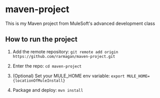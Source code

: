 # maven-project

This is my Maven project from MuleSoft's advanced development class

## How to run the project

1. Add the remote repository: `git remote add origin https://github.com/rarmagan/maven-project.git`

1. Enter the repo: `cd maven-project`

1. (Optional) Set your MULE_HOME env variable: `export MULE_HOME={locationOfMuleInstall}`

1. Package and deploy: `mvn install` 